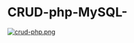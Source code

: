 # CRUD-php-MySQL-

[![crud-php.png](https://i.postimg.cc/WpyZGvXj/crud-php.png)](https://postimg.cc/PNmNH0gF)
